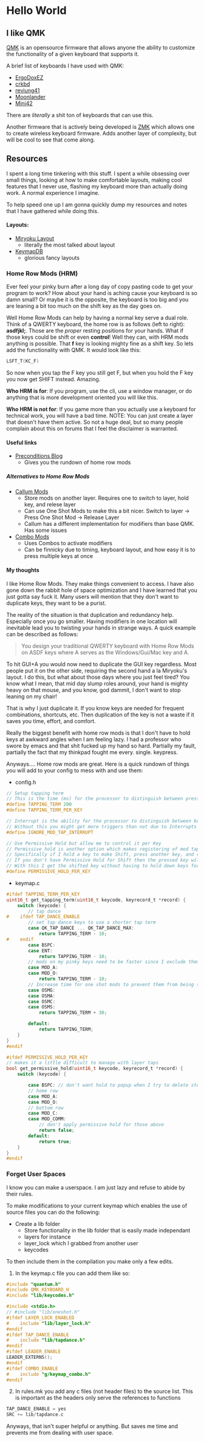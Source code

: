 # Hello World

## I like QMK

[QMK](https://qmk.fm/) is an opensource firmware that allows anyone the ability to customize the functionality of a given keyboard that supports it.

A brief list of keyboards I have used with QMK:

* [ErgoDoxEZ](https://www.ergodox.io/)
* [crkbd](https://github.com/foostan/crkbd)
* [reviung41](https://github.com/gtips/reviung)
* [Moonlander](https://github.com/gtips/reviung)
* [Mini42](https://docs.controller.works/mini42/)


There are *literally* a shit ton of keyboards that can use this. 

Another firmware that is actively being developed is [ZMK](https://zmk.dev/) which allows one to create wireless keyboard firmware. Adds another layer of complexity, but will be cool to see that come along. 

## Resources

I spent a long time tinkering with this stuff. I spent a while obsessing over small things, looking at how to make comfortable layouts, making cool features that I never use, flashing my keyboard more than actually doing work. A normal experience I imagine.

To help speed one up I am gonna quickly dump my resources and notes that I have gathered while doing this.

#### Layouts:

* [Miryoku Layout](https://github.com/manna-harbour/miryoku)
	* literally the most talked about layout 
* [KeymapDB](https://keymapdb.com/)
	* glorious fancy layouts

### Home Row Mods (HRM)

Ever feel your pinky burn after a long day of copy pasting code to get your program to work? How about your hand is aching cause your keyboard is so damn small? Or maybe it is the opposite, the keyboard is too big and you are leaning a bit too much on the shift key as the day goes on.

Well Home Row Mods can help by having a normal key serve a dual role. Think of a QWERTY keyboard, the home row is as follows (left to right): **asdfjkl;**. Those are the *proper* resting positions for your hands. What if those keys could be shift or even **control**! Well they can, with HRM mods anything is possible. That **f** key is looking mighty fine as a shift key. So lets add the functionality with QMK. It would look like this:

```c
LSFT_T(KC_F)
```

So now when you tap the F key you still get F, but when you hold the F key you now get SHIFT instead. Amazing.

**Who HRM is for**: If you program, use the cli, use a window manager, or do anything that is more development oriented you will like this.

**Who HRM is not for**: If you game more than you actually use a keyboard for technical work, you will have a bad time. NOTE: You can just create a layer that doesn't have them active. So not a huge deal, but so many people complain about this on forums that I feel the disclaimer is warranted.

#### Useful links

* [Preconditions Blog](https://precondition.github.io/)
	* Gives you the rundown of home row mods

##### Alternatives to Home Row Mods
* [Callum Mods](https://github.com/callum-oakley/qmk_firmware/tree/master/users/callum)
	* Store mods on another layer. Requires one to switch to layer, hold key, and relese layer
	* Can use One Shot Mods to make this a bit nicer. Switch to layer -> Press One Shot Mod -> Release Layer
	* Callum has a different implementation for modifiers than base QMK. Has some issues
 * [Combo Mods](https://jasoncarloscox.com/blog/combo-mods/)
	 * Uses Combos to activate modifiers
	 * Can be finnicky due to timing, keyboard layout, and how easy it is to press multiple keys at once

#### My thoughts

I like Home Row Mods. They make things convenient to access. I have also gone down the rabbit hole of space optimization and I have learned that you just gotta say fuck it. Many users will mention that they don't want to duplicate keys, they want to be a purist. 

The reality of the situation is that duplication and redundancy help. Especially once you go smaller. Having modifiers in one location will inevitable lead you to twisting your hands in strange ways. A quick example can be described as follows:

> You design your traditional QWERTY keyboard with Home Row Mods on ASDF keys where A serves as the Windows/Gui/Mac key and A.

To hit GUI+A you would now need to duplicate the GUI key regardless. Most people put it on the other side, requiring the second hand a la Miryoku's layout. I do this, but what about those days where you just feel tired? You know what I mean, that mid day slump roles around, your hand is mighty heavy on that mouse, and you know, god dammit, I don't want to stop leaning on my chair!

That is why I just duplicate it. If you know keys are needed for frequent combinations, shortcuts, etc. Then duplication of the key is not a waste if it saves you time, effort, and comfort.

Really the biggest benefit with home row mods is that I don't have to hold keys at awkward angles when I am feeling lazy. I had a professor who swore by emacs and that shit fucked up my hand so hard. Partially my fault, partially the fact that my thinkpad fought me every. single. keypress. 


Anyways.... Home row mods are great. Here is a quick rundown of things you will add to your config to mess with and use them:

* config.h
```c
// Setup tapping term
// This is the time (ms) for the processor to distinguish between press or hold
#define TAPPING_TERM 200
#define TAPPING_TERM_PER_KEY

// Interrupt is the ability for the processor to distinguish between keypresses
// Without this you might get more triggers than not due to Interrupts not being caught
#define IGNORE_MOD_TAP_INTERRUPT

// Use Permissive Hold but allow me to control it per Key
// Permissive hold is another option which makes registering of mod taps a bit more aggressive
// Specifically if I hold a key to make Shift, press another key, and release the Shift key what happens to the pressed key?
// If you don't have Permissive Hold for Shift then the pressed key will not be shifted
// With this I get the shifted key without having to hold down keys for the entire action
#define PERMISSIVE_HOLD_PER_KEY

```

* keymap.c
```c
#ifdef TAPPING_TERM_PER_KEY
uint16_t get_tapping_term(uint16_t keycode, keyrecord_t *record) {
    switch (keycode) {
        // tap dance
#    ifdef TAP_DANCE_ENABLE
        // set tap dance keys to use a shorter tap term
        case QK_TAP_DANCE ... QK_TAP_DANCE_MAX:
            return TAPPING_TERM - 10;
#    endif
        case BSPC:
        case ENT:
            return TAPPING_TERM - 10;
        // mods on my pinky keys need to be faster since I exclude them from permissive hold
        case MOD_A:
        case MOD_O:
            return TAPPING_TERM - 10;
        // Increase time for one shot mods to prevent them from being seen as Hold actions
        case OSMG:
        case OSMA:
        case OSMC:
        case OSMS:
            return TAPPING_TERM + 30;

        default:
            return TAPPING_TERM;
    }
}
#endif

#ifdef PERMISSIVE_HOLD_PER_KEY
// makes it a little difficult to manage with layer taps
bool get_permissive_hold(uint16_t keycode, keyrecord_t *record) {
    switch (keycode) {

        case BSPC: // don't want hold to popup when I try to delete stuff
        // home row
        case MOD_A:
        case MOD_O:
        // bottom row
        case MOD_C:
        case MOD_COMM:
			// don't apply permissive hold for those above
            return false;
        default:
            return true;
    }
}
#endif
```

### Forget User Spaces

I know you can make a userspace. I am just lazy and refuse to abide by their rules. 

To make modifications to your current keymap which enables the use of source files you can do the following:

- Create a lib folder
	- Store functionality in the lib folder that is easily made independant
	- layers for instance
	- layer_lock which I grabbed from another user
	- keycodes

To then include them in the compilation you make only a few edits.

1. In the keymap.c file you can add them like so:
```c 
#include "quantum.h"
#include QMK_KEYBOARD_H
#include "lib/keycodes.h"

#include <stdio.h>
// #include "lib/oneshot.h"
#ifdef LAYER_LOCK_ENABLED
#    include "lib/layer_lock.h"
#endif
#ifdef TAP_DANCE_ENABLE
#    include "lib/tapdance.h"
#endif
#ifdef LEADER_ENABLE
LEADER_EXTERNS();
#endif
#ifdef COMBO_ENABLE
#    include "g/keymap_combo.h"
#endif

```
2. In rules.mk you add any c files (not header files) to the source list. This is important as the headers only serve the references to functions
```c
TAP_DANCE_ENABLE = yes 
SRC += lib/tapdance.c
```

Anyways, that isn't super helpful or anything. But saves me time and prevents me from dealing with user space.